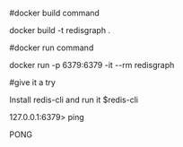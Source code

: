 #docker build command


docker build -t redisgraph .

#docker run command


docker run -p 6379:6379 -it --rm redisgraph

#give it a try


Install redis-cli and run it 
$redis-cli

127.0.0.1:6379> ping

PONG


